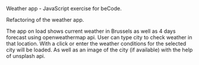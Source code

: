 Weather app - JavaScript exercise for beCode.

Refactoring of the weather app.

The app on load shows current weather in Brussels as well as 4 days forecast using openweathermap api. User can type city to check weather in that location. With a click or enter the weather conditions for the selected city will be loaded. As well as an image of the city (if available) with the help of unsplash api.